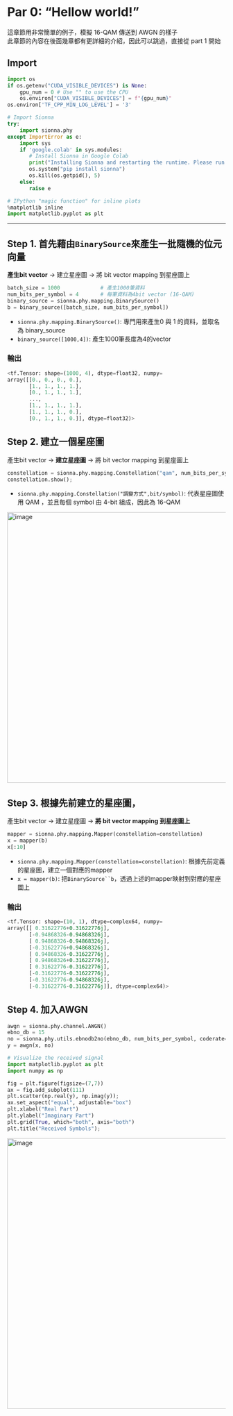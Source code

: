 # Par 0: “Hellow world!”

這章節用非常簡單的例子，模擬 16-QAM 傳送到 AWGN 的樣子  
此章節的內容在後面幾章都有更詳細的介紹，因此可以跳過，直接從 part 1 開始  

## Import
```python
import os
if os.getenv("CUDA_VISIBLE_DEVICES") is None:
    gpu_num = 0 # Use "" to use the CPU
    os.environ["CUDA_VISIBLE_DEVICES"] = f"{gpu_num}"
os.environ['TF_CPP_MIN_LOG_LEVEL'] = '3'

# Import Sionna
try:
    import sionna.phy
except ImportError as e:
    import sys
    if 'google.colab' in sys.modules:
       # Install Sionna in Google Colab
       print("Installing Sionna and restarting the runtime. Please run the cell again.")
       os.system("pip install sionna")
       os.kill(os.getpid(), 5)
    else:
       raise e

# IPython "magic function" for inline plots
%matplotlib inline
import matplotlib.pyplot as plt
```

***

## Step 1. 首先藉由`BinarySource`來產生一批隨機的位元向量
**產生bit vector** -> 建立星座圖 -> 將 bit vector mapping 到星座圖上  
```python
batch_size = 1000             # 產生1000筆資料
num_bits_per_symbol = 4       # 每筆資料為4bit vector (16-QAM) 
binary_source = sionna.phy.mapping.BinarySource()      
b = binary_source([batch_size, num_bits_per_symbol]) 
```
* `sionna.phy.mapping.BinarySource()`: 專門用來產生0 與 1 的資料，並取名為 binary_source
* `binary_source([1000,4])`: 產生1000筆長度為4的vector
### 輸出

```python
<tf.Tensor: shape=(1000, 4), dtype=float32, numpy=
array([[0., 0., 0., 0.],
       [1., 1., 1., 1.],
       [0., 1., 1., 1.],
       ...,
       [1., 1., 1., 1.],
       [1., 1., 1., 0.],
       [0., 1., 1., 0.]], dtype=float32)>
```
## Step 2. 建立一個星座圖
產生bit vector -> **建立星座圖** -> 將 bit vector mapping 到星座圖上  
```python
constellation = sionna.phy.mapping.Constellation("qam", num_bits_per_symbol)
constellation.show();
```
* `sionna.phy.mapping.Constellation("調變方式",bit/symbol)`: 代表星座圖使用 QAM ，並且每個 symbol 由 4-bit 組成，因此為 16-QAM
<img width="621" height="624" alt="image" src="https://github.com/user-attachments/assets/cf9b06a6-aa9f-476c-ba55-16e7a1b7f8f7" />

## Step 3. 根據先前建立的星座圖，
產生bit vector -> 建立星座圖 -> **將 bit vector mapping 到星座圖上**  
```python
mapper = sionna.phy.mapping.Mapper(constellation=constellation) 
x = mapper(b)
x[:10]
```
* `sionna.phy.mapping.Mapper(constellation=constellation)`: 根據先前定義的星座圖，建立一個對應的mapper
* `x = mapper(b)`: 把`BinarySource``b`，透過上述的mapper映射到對應的星座圖上

### 輸出
```python
<tf.Tensor: shape=(10, 1), dtype=complex64, numpy=
array([[ 0.31622776+0.31622776j],
       [-0.94868326-0.94868326j],
       [ 0.94868326-0.94868326j],
       [-0.31622776+0.94868326j],
       [ 0.94868326-0.31622776j],
       [ 0.94868326+0.31622776j],
       [ 0.31622776-0.31622776j],
       [-0.31622776-0.31622776j],
       [-0.31622776-0.94868326j],
       [-0.31622776-0.31622776j]], dtype=complex64)>
```

## Step 4. 加入AWGN
```python
awgn = sionna.phy.channel.AWGN()
ebno_db = 15 
no = sionna.phy.utils.ebnodb2no(ebno_db, num_bits_per_symbol, coderate=1)
y = awgn(x, no)

# Visualize the received signal
import matplotlib.pyplot as plt
import numpy as np

fig = plt.figure(figsize=(7,7))
ax = fig.add_subplot(111)
plt.scatter(np.real(y), np.imag(y));
ax.set_aspect("equal", adjustable="box")
plt.xlabel("Real Part")
plt.ylabel("Imaginary Part")
plt.grid(True, which="both", axis="both")
plt.title("Received Symbols");
```
<img width="612" height="624" alt="image" src="https://github.com/user-attachments/assets/6eb7153e-502a-4c1c-9ae9-608aa24bbde6" />
